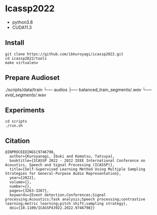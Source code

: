 # Icassp2022
- python3.8
- CUDA11.3
## Install
```
git clone https://github.com/ibkuroyagi/icassp2022.git
cd icassp2022/tools
make virtualenv
```
## Prepare Audioset
./scripts/data/train
└── audios
  ├── balanced_train_segments/*.wav
  └── eval_segments/*.wav


## Experiments
```
cd scripts
./run.sh
```

## Citation
```
@INPROCEEDINGS{9746798,
  author={Kuroyanagi, Ibuki and Komatsu, Tatsuya},
  booktitle={ICASSP 2022 - 2022 IEEE International Conference on Acoustics, Speech and Signal Processing (ICASSP)}, 
  title={Self-Supervised Learning Method Using Multiple Sampling Strategies for General-Purpose Audio Representation}, 
  year={2022},
  volume={},
  number={},
  pages={3263-3267},
  keywords={Event detection;Conferences;Signal processing;Acoustics;Task analysis;Speech processing;contrastive learning;metric learning;pitch shift;sampling strategy},
  doi={10.1109/ICASSP43922.2022.9746798}}
```
